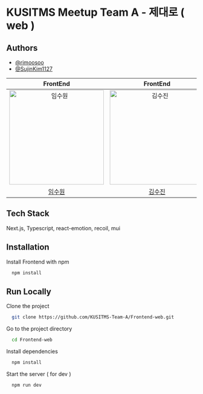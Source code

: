 
# KUSITMS Meetup Team A - 제대로 ( web )


## Authors

- [@rimoosoo](https://github.com/Rimoosoo)
- [@SujinKim1127](https://github.com/SujinKim1127)

  
|                                           FrontEnd                                           |                                         FrontEnd                                          |            
| :------------------------------------------------------------------------------------------: | :---------------------------------------------------------------------------------------: | 
| <img src="https://avatars.githubusercontent.com/u/50680955?v=4" width=250px alt="임수원"/> | <img src="https://avatars.githubusercontent.com/u/123801984?v=4" width=250px alt="김수진"/> | 
|                           [임수원](https://github.com/Rimoosoo)                            |                           [김수진](https://github.com/SujinKim1127)                      |


## Tech Stack
Next.js, Typescript, react-emotion, recoil, mui



## Installation

Install Frontend with npm

```bash
  npm install
```
    
## Run Locally

Clone the project

```bash
  git clone https://github.com/KUSITMS-Team-A/Frontend-web.git
```

Go to the project directory

```bash
  cd Frontend-web
```

Install dependencies

```bash
  npm install
```

Start the server ( for dev )

```bash
  npm run dev
```


